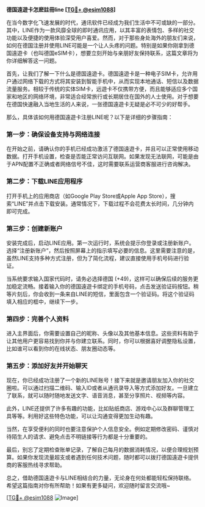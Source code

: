 **德国遠遊卡怎麽註冊line [[TG💪+ @esim1088](https://t.me/s/esim1088)]**

在当今数字化飞速发展的时代，通讯软件已经成为我们生活中不可或缺的一部分。其中，LINE作为一款风靡全球的即时通讯应用，以其丰富的表情包、多样的社交功能以及便捷的使用体验深受用户喜爱。然而，对于那些身处海外的朋友们来说，如何在德国注册并使用LINE可能是一个让人头疼的问题。特别是如果你刚拿到德国遠遊卡（也叫德国eSIM卡），想要立刻开始与亲朋好友保持联系，这篇文章将为你详细解答这一问题。

首先，让我们了解一下什么是德国遠遊卡。德国遠遊卡是一种电子SIM卡，允许用户通过网络下载的方式将其安装到智能手机中，从而实现本地通话、短信以及数据流量服务。相较于传统的实体SIM卡，远遊卡不仅携带方便，而且能够适应多个国家和地区的网络环境，非常适合经常旅行或长期居住在国外的人士使用。对于想要在德国快速融入当地生活的人来说，一张德国遠遊卡无疑是必不可少的好帮手。

那么，具体该如何用德国遠遊卡注册LINE呢？以下是详细的步骤指南：

### **第一步：确保设备支持与网络连接**
在开始之前，请确认你的手机已经成功激活了德国遠遊卡，并且可以正常使用移动数据。打开手机设置，检查是否能正常访问互联网。如果发现无法联网，可能是由于APN配置不正确或者网络信号不佳，这时需要联系运营商客服进行咨询解决。

### **第二步：下载LINE应用程序**
打开手机上的应用商店（如Google Play Store或Apple App Store），搜索“LINE”并点击下载安装。通常情况下，下载过程不会花费太长时间，几分钟内即可完成。

### **第三步：创建新账户**
安装完成后，启动LINE应用。第一次运行时，系统会提示你登录或注册新账户。选择“注册新账户”，然后按照屏幕上的指示填写必要的信息。这里需要注意的是，虽然LINE支持多种方式注册，但为了简化流程，建议直接使用手机号码进行验证。

当系统要求输入国家代码时，请务必选择德国 (+49)，这样可以确保后续的服务更加稳定流畅。接着输入你的德国遠遊卡绑定的手机号码，点击发送验证码按钮。稍等片刻后，你会收到一条来自LINE的短信，里面包含一个验证码。将这个验证码填入相应的框中，继续下一步。

### **第四步：完善个人资料**
进入主界面后，你需要设置自己的昵称、头像以及其他基本信息。这些资料有助于让其他用户更容易找到你并与你建立联系。同时，你可以根据喜好调整隐私设置，比如谁可以看到你的在线状态、朋友圈动态等。

### **第五步：添加好友并开始聊天**
现在，你已经成功注册了一个新的LINE账号！接下来就是邀请朋友加入你的社交圈啦。可以通过扫描二维码、输入ID或者从通讯录导入等方式添加好友。一旦建立了联系，就可以随时随地发送文字、语音消息，甚至分享照片、视频等内容。

此外，LINE还提供了许多有趣的功能，比如贴纸商店、游戏中心以及群聊管理工具等等。利用好这些特色功能，可以让沟通变得更加生动有趣。

当然，在享受便利的同时也要注意保护个人信息安全。例如定期修改密码、谨慎对待陌生人的请求、避免点击不明链接等行为都是十分重要的。

最后，别忘了定期检查账单记录，了解自己每月的数据消耗情况，以便合理规划预算。如果你发现流量超支或者遇到任何技术问题，随时都可以拨打德国遠遊卡提供商的客服热线寻求帮助。

总之，借助德国遠遊卡与LINE相结合的力量，无论身在何处都能轻松保持联络。希望这篇指南对你有所帮助！如果有更多疑问，欢迎随时留言交流哦~

[[TG💪+ @esim1088](https://t.me/s/esim1088) ![Image](https://i.postimg.cc/4NQfJmqS/Snipaste-2025-05-13-00-14-12.png)]